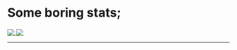<h1>Some boring stats;</h1>
<a href="https://github.com/thtauhid/">
  <img
    align="center"
    src="https://github-readme-stats.vercel.app/api/top-langs/?username=thtauhid&hide_border=true"
/>
</a>

<a href="https://github.com/thtauhid/">
  <img
    align="center"
    src="https://github-readme-stats.vercel.app/api?username=thtauhid&hide_border=true&show_icons=true&count_private=true"
  />
</a>

---
<!--
**thtauhid/thtauhid** is a ✨ _special_ ✨ repository because its `README.md` (this file) appears on your GitHub profile.

Here are some ideas to get you started:

- 🔭 I’m currently working on ...
- 🌱 I’m currently learning ...
- 👯 I’m looking to collaborate on ...
- 🤔 I’m looking for help with ...
- 💬 Ask me about ...
- 📫 How to reach me: ...
- 😄 Pronouns: ...
- ⚡ Fun fact: ...
-->
